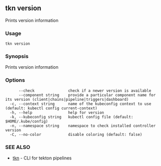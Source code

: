 ## tkn version

Prints version information

### Usage

```
tkn version
```

### Synopsis

Prints version information

### Options

```
      --check               check if a newer version is available
      --component string    provide a particular component name for its version (client|chains|pipeline|triggers|dashboard)
  -c, --context string      name of the kubeconfig context to use (default: kubectl config current-context)
  -h, --help                help for version
  -k, --kubeconfig string   kubectl config file (default: $HOME/.kube/config)
  -n, --namespace string    namespace to check installed controller version
  -C, --no-color            disable coloring (default: false)
```

### SEE ALSO

* [tkn](tkn.md)	 - CLI for tekton pipelines

